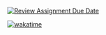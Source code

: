 [![Review Assignment Due Date](https://classroom.github.com/assets/deadline-readme-button-22041afd0340ce965d47ae6ef1cefeee28c7c493a6346c4f15d667ab976d596c.svg)](https://classroom.github.com/a/1oOjCPDs)

[![wakatime](https://wakatime.com/badge/user/55c30436-1509-4eb9-9f18-fa9b7c6060c4/project/2c389562-91a0-437c-866a-a514ee870e93.svg)](https://wakatime.com/@coreyrichardson/projects/rwcthymumd?start=2024-12-01&end=2025-01-31)